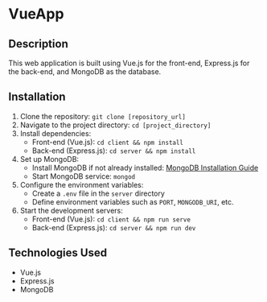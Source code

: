 # VueApp

## Description
This web application is built using Vue.js for the front-end, Express.js for the back-end, and MongoDB as the database. 

## Installation
1. Clone the repository: `git clone [repository_url]`
2. Navigate to the project directory: `cd [project_directory]`
3. Install dependencies:
   - Front-end (Vue.js): `cd client && npm install`
   - Back-end (Express.js): `cd server && npm install`
4. Set up MongoDB:
   - Install MongoDB if not already installed: [MongoDB Installation Guide](https://docs.mongodb.com/manual/installation/)
   - Start MongoDB service: `mongod`
5. Configure the environment variables:
   - Create a `.env` file in the `server` directory
   - Define environment variables such as `PORT`, `MONGODB_URI`, etc.
6. Start the development servers:
   - Front-end (Vue.js): `cd client && npm run serve`
   - Back-end (Express.js): `cd server && npm run dev`

## Technologies Used
- Vue.js
- Express.js
- MongoDB
